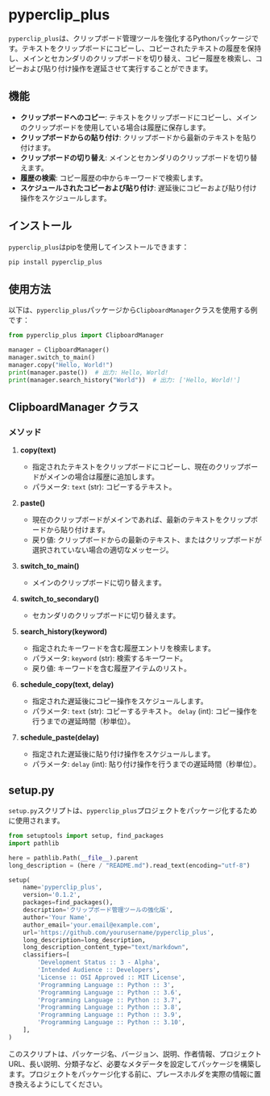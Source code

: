 # pyperclip_plus

`pyperclip_plus`は、クリップボード管理ツールを強化するPythonパッケージです。テキストをクリップボードにコピーし、コピーされたテキストの履歴を保持し、メインとセカンダリのクリップボードを切り替え、コピー履歴を検索し、コピーおよび貼り付け操作を遅延させて実行することができます。

## 機能

- **クリップボードへのコピー**: テキストをクリップボードにコピーし、メインのクリップボードを使用している場合は履歴に保存します。
- **クリップボードからの貼り付け**: クリップボードから最新のテキストを貼り付けます。
- **クリップボードの切り替え**: メインとセカンダリのクリップボードを切り替えます。
- **履歴の検索**: コピー履歴の中からキーワードで検索します。
- **スケジュールされたコピーおよび貼り付け**: 遅延後にコピーおよび貼り付け操作をスケジュールします。

## インストール

`pyperclip_plus`はpipを使用してインストールできます：

```bash
pip install pyperclip_plus
```

## 使用方法

以下は、`pyperclip_plus`パッケージから`ClipboardManager`クラスを使用する例です：

```python
from pyperclip_plus import ClipboardManager

manager = ClipboardManager()
manager.switch_to_main()
manager.copy("Hello, World!")
print(manager.paste())  # 出力: Hello, World!
print(manager.search_history("World"))  # 出力: ['Hello, World!']
```

## ClipboardManager クラス

### メソッド

1. **copy(text)**
    - 指定されたテキストをクリップボードにコピーし、現在のクリップボードがメインの場合は履歴に追加します。
    - パラメータ: `text` (str): コピーするテキスト。

2. **paste()**
    - 現在のクリップボードがメインであれば、最新のテキストをクリップボードから貼り付けます。
    - 戻り値: クリップボードからの最新のテキスト、またはクリップボードが選択されていない場合の適切なメッセージ。

3. **switch_to_main()**
    - メインのクリップボードに切り替えます。

4. **switch_to_secondary()**
    - セカンダリのクリップボードに切り替えます。

5. **search_history(keyword)**
    - 指定されたキーワードを含む履歴エントリを検索します。
    - パラメータ: `keyword` (str): 検索するキーワード。
    - 戻り値: キーワードを含む履歴アイテムのリスト。

6. **schedule_copy(text, delay)**
    - 指定された遅延後にコピー操作をスケジュールします。
    - パラメータ: `text` (str): コピーするテキスト。
                  `delay` (int): コピー操作を行うまでの遅延時間（秒単位）。

7. **schedule_paste(delay)**
    - 指定された遅延後に貼り付け操作をスケジュールします。
    - パラメータ: `delay` (int): 貼り付け操作を行うまでの遅延時間（秒単位）。

## setup.py

`setup.py`スクリプトは、`pyperclip_plus`プロジェクトをパッケージ化するために使用されます。

```python
from setuptools import setup, find_packages
import pathlib

here = pathlib.Path(__file__).parent
long_description = (here / "README.md").read_text(encoding="utf-8")

setup(
    name='pyperclip_plus',
    version='0.1.2',
    packages=find_packages(),
    description='クリップボード管理ツールの強化版',
    author='Your Name',
    author_email='your.email@example.com',
    url='https://github.com/yourusername/pyperclip_plus',
    long_description=long_description,
    long_description_content_type="text/markdown",
    classifiers=[
        'Development Status :: 3 - Alpha',
        'Intended Audience :: Developers',
        'License :: OSI Approved :: MIT License',
        'Programming Language :: Python :: 3',
        'Programming Language :: Python :: 3.6',
        'Programming Language :: Python :: 3.7',
        'Programming Language :: Python :: 3.8',
        'Programming Language :: Python :: 3.9',
        'Programming Language :: Python :: 3.10',
    ],
)
```

このスクリプトは、パッケージ名、バージョン、説明、作者情報、プロジェクトURL、長い説明、分類子など、必要なメタデータを設定してパッケージを構築します。プロジェクトをパッケージ化する前に、プレースホルダを実際の情報に置き換えるようにしてください。